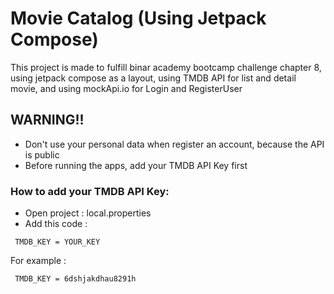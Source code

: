 # Movie Catalog (Using Jetpack Compose)
This project is made to fulfill binar academy bootcamp challenge chapter 8, using jetpack compose as a layout, using TMDB API for list and detail movie, and using mockApi.io for Login and RegisterUser

## WARNING!!
- Don't use your personal data when register an account, because the API is public
- Before running the apps, add your TMDB API Key first

### How to add your TMDB API Key:
- Open project : local.properties
- Add this code : 
```
 TMDB_KEY = YOUR_KEY
```
For example :  
```
 TMDB_KEY = 6dshjakdhau8291h
```
